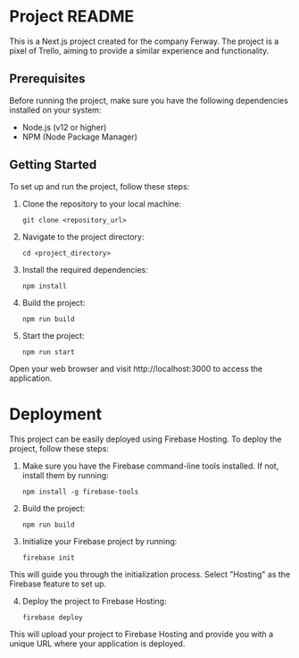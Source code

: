 # Project README

This is a Next.js project created for the company Ferway. The project is a pixel of Trello, aiming to provide a similar experience and functionality.

## Prerequisites

Before running the project, make sure you have the following dependencies installed on your system:

- Node.js (v12 or higher)
- NPM (Node Package Manager)

## Getting Started

To set up and run the project, follow these steps:

1. Clone the repository to your local machine:
    ```shell
    git clone <repository_url>
    ```

2. Navigate to the project directory:
    ```shell
    cd <project_directory>
    ```

3. Install the required dependencies:
    ```shell
    npm install
    ```

4. Build the project:
    ```shell
    npm run build
    ```

5. Start the project:
    ```shell
    npm run start
    ```

Open your web browser and visit http://localhost:3000 to access the application.

# Deployment
This project can be easily deployed using Firebase Hosting. To deploy the project, follow these steps:

1. Make sure you have the Firebase command-line tools installed. If not, install them by running:
    ```shell
    npm install -g firebase-tools
    ```

2. Build the project:
    ```shell
    npm run build
    ```

3. Initialize your Firebase project by running:
    ```shell
    firebase init
    ```

This will guide you through the initialization process. Select "Hosting" as the Firebase feature to set up.

4. Deploy the project to Firebase Hosting:
    ```shell
    firebase deploy
    ```

This will upload your project to Firebase Hosting and provide you with a unique URL where your application is deployed.

